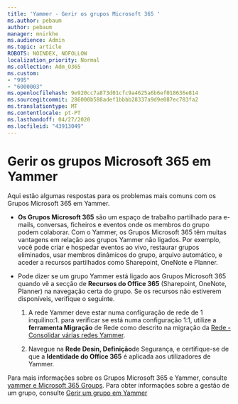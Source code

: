 ```yaml
---
title: 'Yammer - Gerir os grupos Microsoft 365 '
ms.author: pebaum
author: pebaum
manager: mnirkhe
ms.audience: Admin
ms.topic: article
ROBOTS: NOINDEX, NOFOLLOW
localization_priority: Normal
ms.collection: Adm_O365
ms.custom:
- "995"
- "6000003"
ms.openlocfilehash: 9e920cc7a873d01cfc9a4625a6b6ef018636e814
ms.sourcegitcommit: 286000b588adef1bbbb28337a9d9e087ec783fa2
ms.translationtype: MT
ms.contentlocale: pt-PT
ms.lasthandoff: 04/27/2020
ms.locfileid: "43913049"
---
```

# <a name="manage-microsoft-365-groups-in-yammer"></a>Gerir os grupos Microsoft 365 em Yammer

Aqui estão algumas respostas para os problemas mais comuns com os Grupos Microsoft 365 em Yammer.

* **Os Grupos Microsoft 365** são um espaço de trabalho partilhado para e-mails, conversas, ficheiros e eventos onde os membros do grupo podem colaborar. Com o Yammer, os Grupos Microsoft 365 têm muitas vantagens em relação aos grupos Yammer não ligados. Por exemplo, você pode criar e hospedar eventos ao vivo, restaurar grupos eliminados, usar membros dinâmicos do grupo, arquivo automático, e aceder a recursos partilhados como Sharepoint, OneNote e Planner.

* Pode dizer se um grupo Yammer está ligado aos Grupos Microsoft 365 quando vê a secção de **Recursos do Office 365** (Sharepoint, OneNote, Planner) na navegação certa do grupo. Se os recursos não estiverem disponíveis, verifique o seguinte.

  1. A rede Yammer deve estar numa configuração de rede de 1 inquilino:1. para verificar se está numa configuração 1:1, utilize a **ferramenta Migração** de Rede como descrito na migração da [Rede - Consolidar várias redes Yammer](https://docs.microsoft.com/yammer/configure-your-yammer-network/consolidate-multiple-yammer-networks).

  2. Navegue na **Rede Desin, Definição**de Segurança, e certifique-se de que a **Identidade do Office 365** é aplicada aos utilizadores de Yammer.

Para mais informações sobre os Grupos Microsoft 365 e Yammer, consulte [yammer e Microsoft 365 Groups](https://docs.microsoft.com/yammer/manage-yammer-groups/yammer-and-office-365-groups). Para obter informações sobre a gestão de um grupo, consulte [Gerir um grupo em Yammer](https://support.office.com/article/Manage-a-group-in-Yammer-6e05c6d6-5548-4c88-89cd-e6757a514ef2)
